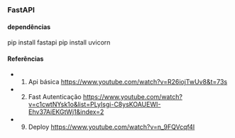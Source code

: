 ### FastAPI

#### dependências
pip install fastapi
pip install uvicorn

#### Referências
* 1. Api básica
https://www.youtube.com/watch?v=R26iojTwUv8&t=73s

* 2. Fast Autenticação
https://www.youtube.com/watch?v=c1cwtNYsk1o&list=PLyIsgi-C8ysKOAUEWI-Ehv37AiEKGtWj1&index=2


* 9. Deploy
https://www.youtube.com/watch?v=n_9FQVcqf4I